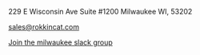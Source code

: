 229 E Wisconsin Ave
Suite #1200
Milwaukee WI, 53202

sales@rokkincat.com

[Join the milwaukee slack group](http://mke-slack.herokuapp.com/)

